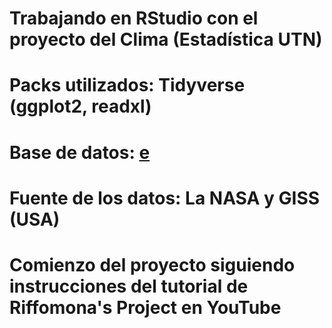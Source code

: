 # Trabajando en RStudio con el proyecto del Clima (Estadística UTN)

# Packs utilizados: Tidyverse (ggplot2, readxl)
# Base de datos: [e](https://data.giss.nasa.gov/gistemp/tabledata_v4/SH.Ts+dSST.csv)
# Fuente de los datos: La NASA y GISS (USA)

# Comienzo del proyecto siguiendo instrucciones del tutorial de Riffomona's Project en YouTube

